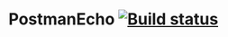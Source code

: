 # PostmanEcho [![Build status](https://ci.appveyor.com/api/projects/status/690x2x0h88i8ap4i?svg=true)](https://ci.appveyor.com/project/ScoofW/postmanecho)

